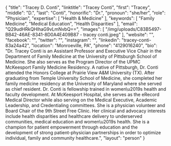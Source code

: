 {
  "title": "Tracey D. Conti",
  "linktitle": "Tracey Conti",
  "first": "Tracey",
  "middle": "D.",
  "last": "Conti",
  "honorific": "Dr.",
  "pronoun": "she/her",
  "role": "Physician",
  "expertise": [
    "Health & Medicine"
  ],
  "keywords": [
    "Family Medicine",
    "Medical Education",
    "Health Disparities"
  ],
  "email": "Q29udHRkQHlhaG9vLmNvbQ==",
  "images": [
    "/img/uploads/C83B5497-BB42-46AE-8341-8D0A4E409B87 - tracey conti.jpeg"
  ],
  "website": "",
  "facebook": "",
  "twitter": "",
  "instagram": "",
  "linkedin": "tracey-conti-83a24a42",
  "location": "Monroeville, PA",
  "phone": "4129016240",
  "bio": "Dr. Tracey Conti is an Assistant Professor and Executive Vice Chair in the Department of Family Medicine at the University of Pittsburgh School of Medicine. She also serves as the Program Director of the UPMC McKeesport Family Medicine Residency. A native of Pittsburgh, Dr. Conti attended the Honors College at Prairie View A&M University (TX). After graduating from Temple University School of Medicine, she completed her family medicine residency at the University of Maryland where she served as chief resident. Dr. Conti is fellowship trained in women\u2019s health and faculty development.  At McKeesport Hospital, she serves as the eRecord Medical Director while also serving on the Medical Executive, Academic Leadership, and Credentialing committees. She is a physician volunteer and Board Chair of the 9th Street Free Clinic. Her clinical and advocacy interests include health disparities and healthcare delivery to underserved communities, medical education and women\u2019s health. She is a champion for patient empowerment through education and the development of strong patient-physician partnerships in order to optimize individual, family and community healthcare.",
  "layout": "person"
}
